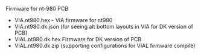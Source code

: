 Firmware for nt-980 PCB

- VIA.nt980.hex - VIA firmware for nt980
- VIA.nt980.dk.json (for seeing alt bottom layouts in VIA for DK version of PCB)
- VIAL.nt980.dk.hex Firmware for DK version of PCB
- VIAL.nt980.dk.zip (supporting configurations for VIAL firmware compile)
